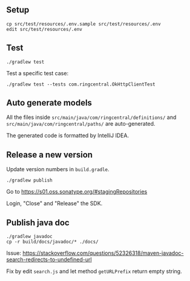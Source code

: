 ## Setup

```
cp src/test/resources/.env.sample src/test/resources/.env
edit src/test/resources/.env
```


## Test

```
./gradlew test
```

Test a specific test case:

```
./gradlew test --tests com.ringcentral.OkHttpClientTest
```


## Auto generate models

All the files inside `src/main/java/com/ringcentral/definitions/` and `src/main/java/com/ringcentral/paths/` are auto-generated.

The generated code is formatted by IntelliJ IDEA.


## Release a new version

Update version numbers in `build.gradle`.

```
./gradlew publish
```

Go to https://s01.oss.sonatype.org/#stagingRepositories

Login, "Close" and "Release" the SDK.


## Publish java doc

```
./gradlew javadoc
cp -r build/docs/javadoc/* ./docs/
```

Issue: https://stackoverflow.com/questions/52326318/maven-javadoc-search-redirects-to-undefined-url

Fix by edit `search.js` and let method `getURLPrefix` return empty string.
